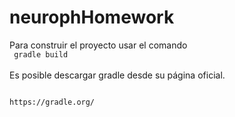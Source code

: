 # neurophHomework

Para construir el proyecto usar el comando <br>
<code>
gradle build
</code><br>
Es posible descargar gradle desde su página oficial.<br>
<code>
<link>https://gradle.org/</link></code><br>
